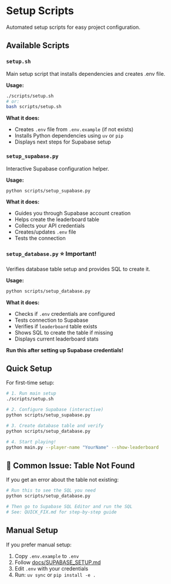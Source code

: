 # Setup Scripts

Automated setup scripts for easy project configuration.

## Available Scripts

### `setup.sh`

Main setup script that installs dependencies and creates .env file.

**Usage:**

```bash
./scripts/setup.sh
# or:
bash scripts/setup.sh
```

**What it does:**

- Creates `.env` file from `.env.example` (if not exists)
- Installs Python dependencies using `uv` or `pip`
- Displays next steps for Supabase setup

### `setup_supabase.py`

Interactive Supabase configuration helper.

**Usage:**

```bash
python scripts/setup_supabase.py
```

**What it does:**

- Guides you through Supabase account creation
- Helps create the leaderboard table
- Collects your API credentials
- Creates/updates `.env` file
- Tests the connection

### `setup_database.py` ⭐ **Important!**

Verifies database table setup and provides SQL to create it.

**Usage:**

```bash
python scripts/setup_database.py
```

**What it does:**

- Checks if `.env` credentials are configured
- Tests connection to Supabase
- Verifies if `leaderboard` table exists
- Shows SQL to create the table if missing
- Displays current leaderboard stats

**Run this after setting up Supabase credentials!**

## Quick Setup

For first-time setup:

```bash
# 1. Run main setup
./scripts/setup.sh

# 2. Configure Supabase (interactive)
python scripts/setup_supabase.py

# 3. Create database table and verify
python scripts/setup_database.py

# 4. Start playing!
python main.py --player-name "YourName" --show-leaderboard
```

## 🚨 Common Issue: Table Not Found

If you get an error about the table not existing:

```bash
# Run this to see the SQL you need
python scripts/setup_database.py

# Then go to Supabase SQL Editor and run the SQL
# See: QUICK_FIX.md for step-by-step guide
```

## Manual Setup

If you prefer manual setup:

1. Copy `.env.example` to `.env`
2. Follow [docs/SUPABASE_SETUP.md](../docs/SUPABASE_SETUP.md)
3. Edit `.env` with your credentials
4. Run: `uv sync` or `pip install -e .`
